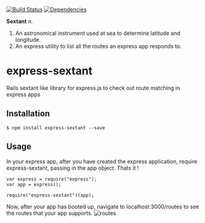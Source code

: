 [![Build Status](https://travis-ci.org/gprasant/express-sextant.png?branch=master)](https://travis-ci.org/gprasant/express-sextant)
[![Dependencies](http://david-dm.org/gprasant/express-sextant.png)](https://david-dm.org/gprasant/express-sextant)

**Sextant** *n.*

  1. An astronomical instrument used at sea to determine latitude and longitude.
  2. An express utility to list all the routes an express app responds to.

# express-sextant

Rails sextant like library for express.js to check out route matching in express apps

## Installation

``` shell
$ npm install express-sextant --save
```

## Usage

In your express app, after you have created the express application, require express-sextant, passing in the app object. Thats it !

    var express = require("express");
    var app = express();

    require("express-sextant")(app);


Now, after your app has booted up, navigate to localhost:3000/routes to see the routes that your app supports.
![routes](http://i.imgur.com/HBCMbsg.png)
